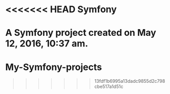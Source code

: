 <<<<<<< HEAD
Symfony
=======

A Symfony project created on May 12, 2016, 10:37 am.
=======
# My-Symfony-projects
>>>>>>> 13fdf1b6995a13dadc9855d2c798cbe517a1d51c
